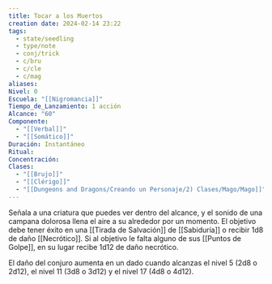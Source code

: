 ```yaml
---
title: Tocar a los Muertos
creation date: 2024-02-14 23:22
tags:
  - state/seedling
  - type/note
  - conj/trick
  - c/bru
  - c/cle
  - c/mag
aliases: 
Nivel: 0
Escuela: "[[Nigromancia]]"
Tiempo_de_Lanzamiento: 1 acción
Alcance: "60"
Componente:
  - "[[Verbal]]"
  - "[[Somático]]"
Duración: Instantáneo
Ritual: 
Concentración: 
Clases:
  - "[[Brujo]]"
  - "[[Clérigo]]"
  - "[[Dungeons and Dragons/Creando un Personaje/2) Clases/Mago/Mago]]"
---
```

Señala a una criatura que puedes ver dentro del alcance, y el sonido de una campana dolorosa llena el aire a su alrededor por un momento. El objetivo debe tener éxito en una [[Tirada de Salvación]] de [[Sabiduría]] o recibir 1d8 de daño [[Necrótico]]. Si al objetivo le falta alguno de sus [[Puntos de Golpe]], en su lugar recibe 1d12 de daño necrótico.

El daño del conjuro aumenta en un dado cuando alcanzas el nivel 5 (2d8 o 2d12), el nivel 11 (3d8 o 3d12) y el nivel 17 (4d8 o 4d12).
